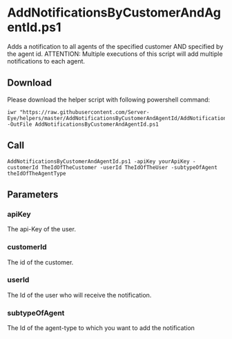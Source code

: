 # AddNotificationsByCustomerAndAgentId.ps1

Adds a notification to all agents of the specified customer AND specified by the agent id. ATTENTION: Multiple executions of this script will add multiple notifications to each agent.


## Download

Please download the helper script with following powershell command:
```
iwr "https://raw.githubusercontent.com/Server-Eye/helpers/master/AddNotificationsByCustomerAndAgentId/AddNotificationsByCustomerAndAgentId.ps1" -OutFile AddNotificationsByCustomerAndAgentId.ps1
```

## Call
```
AddNotificationsByCustomerAndAgentId.ps1 -apiKey yourApiKey -customerId TheIdOfTheCustomer -userId TheIdOfTheUser -subtypeOfAgent theIdOfTheAgentType
```

## Parameters

### apiKey
The api-Key of the user.

### customerId
The id of the customer.

### userId
The Id of the user who will receive the notification.

### subtypeOfAgent
The Id of the agent-type to which you want to add the notification